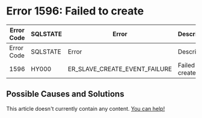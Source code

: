 
# Error 1596: Failed to create


| Error Code | SQLSTATE | Error | Description |
| --- | --- | --- | --- |
| Error Code | SQLSTATE | Error | Description |
| 1596 | HY000 | ER_SLAVE_CREATE_EVENT_FAILURE | Failed to create %s |




## Possible Causes and Solutions


This article doesn't currently contain any content. [You can help!](/kb/en/writing-and-editing-knowledge-base-articles/)


